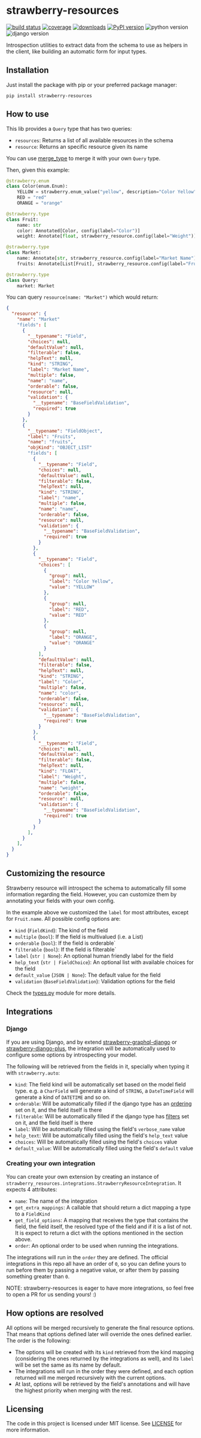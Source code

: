 # strawberry-resources

[![build status](https://img.shields.io/endpoint.svg?url=https%3A%2F%2Factions-badge.atrox.dev%2Fblb-ventures%2Fstrawberry-resources%2Fbadge%3Fref%3Dmain&style=flat)](https://actions-badge.atrox.dev/blb-ventures/strawberry-resources/goto?ref=main)
[![coverage](https://img.shields.io/codecov/c/github/blb-ventures/strawberry-resources.svg)](https://codecov.io/gh/blb-ventures/strawberry-resources)
[![downloads](https://pepy.tech/badge/strawberry-resources)](https://pepy.tech/project/strawberry-resources)
[![PyPI version](https://img.shields.io/pypi/v/strawberry-resources.svg)](https://pypi.org/project/strawberry-resources/)
![python version](https://img.shields.io/pypi/pyversions/strawberry-resources.svg)
![django version](https://img.shields.io/pypi/djversions/strawberry-resources.svg)

Introspection utilities to extract data from the schema to use as helpers in the
client, like building an automatic form for input types.

## Installation

Just install the package with pip or your preferred package manager:

```shell
pip install strawberry-resources
```

## How to use

This lib provides a `Query` type that has two queries:

- `resources`: Returns a list of all available resources in the schema
- `resource`: Returns an specific resource given its name

You can use [merge_type](https://strawberry.rocks/docs/guides/tools#merge_types)
to merge it with your own `Query` type.

Then, given this example:

```python
@strawberry.enum
class Color(enum.Enum):
    YELLOW = strawberry.enum_value("yellow", description="Color Yellow")
    RED = "red"
    ORANGE = "orange"

@strawberry.type
class Fruit:
    name: str
    color: Annotated[Color, config(label="Color")]
    weight: Annotate[float, strawberry_resource.config(label="Weight")]

@strawberry.type
class Market:
    name: Annotate[str, strawberry_resource.config(label="Market Name")]
    fruits: Annotate[List[Fruit], strawberry_resource.config(label="Fruits")]

@strawberry.type
class Query:
    market: Market
```

You can query `resource(name: "Market")` which would return:

```json
{
  "resource": {
    "name": "Market"
    "fields": [
      {
        "__typename": "Field",
        "choices": null,
        "defaultValue": null,
        "filterable": false,
        "helpText": null,
        "kind": "STRING",
        "label": "Market Name",
        "multiple": false,
        "name": "name",
        "orderable": false,
        "resource": null,
        "validation": {
          "__typename": "BaseFieldValidation",
          "required": true
        }
      },
      {
        "__typename": "FieldObject",
        "label": "Fruits",
        "name": "fruits",
        "objKind": "OBJECT_LIST"
        "fields": [
          {
            "__typename": "Field",
            "choices": null,
            "defaultValue": null,
            "filterable": false,
            "helpText": null,
            "kind": "STRING",
            "label": "name",
            "multiple": false,
            "name": "name",
            "orderable": false,
            "resource": null,
            "validation": {
              "__typename": "BaseFieldValidation",
              "required": true
            }
          },
          {
            "__typename": "Field",
            "choices": [
              {
                "group": null,
                "label": "Color Yellow",
                "value": "YELLOW"
              },
              {
                "group": null,
                "label": "RED",
                "value": "RED"
              },
              {
                "group": null,
                "label": "ORANGE",
                "value": "ORANGE"
              }
            ],
            "defaultValue": null,
            "filterable": false,
            "helpText": null,
            "kind": "STRING",
            "label": "Color",
            "multiple": false,
            "name": "color",
            "orderable": false,
            "resource": null,
            "validation": {
              "__typename": "BaseFieldValidation",
              "required": true
            }
          },
          {
            "__typename": "Field",
            "choices": null,
            "defaultValue": null,
            "filterable": false,
            "helpText": null,
            "kind": "FLOAT",
            "label": "Weight",
            "multiple": false,
            "name": "weight",
            "orderable": false,
            "resource": null,
            "validation": {
              "__typename": "BaseFieldValidation",
              "required": true
            }
          }
        ],
      }
    ],
  }
}
```

## Customizing the resource

Strawberry resource will introspect the schema to automatically fill some information
regarding the field. However, you can customize them by annotating your fields with
your own config.

In the example above we customized the `label` for most attributes, except for `Fruit.name`.
All possible config options are:

- `kind` (`FieldKind`): The kind of the field
- `multiple` (`bool`): If the field is multivalued (i.e. a List)
- `orderable` (`bool`): If the field is orderable`
- `filterable` (`bool`): If the field is filterable`
- `label` (`str | None`): An optional human friendly label for the field
- `help_text` (`str | FieldChoice`): An optional list with available choices for the field
- `default_value` (`JSON | None`): The default value for the field
- `validation` (`BaseFieldValidation`): Validation options for the field

Check the [types.py](strawberry_resources/types.py) module for more details.

## Integrations

### Django

If you are using Django, and by extend
[strawberry-graphql-django](https://github.com/strawberry-graphql/strawberry-graphql-django) or
[strawberry-django-plus](https://github.com/blb-ventures/strawberry-django-plus), the integration
will be automatically used to configure some options by introspecting your model.

The following will be retrieved from the fields in it, specially when typing it with
`strawberry.auto`:

- `kind`: The field kind will be automatically set based on the model field type. e.g. a `CharField`
  will generate a kind of `STRING`, a `DateTimeField` will generate a kind of `DATETIME` and so on.
- `orderable`: Will be automatically filled if the django type has an
  [ordering](https://strawberry-graphql.github.io/strawberry-graphql-django/references/ordering/)
  set on it, and the field itself is there
- `filterable`: Will be automatically filled if the django type has
  [filters](https://strawberry-graphql.github.io/strawberry-graphql-django/references/filters/)
  set on it, and the field itself is there
- `label`: Will be automatically filled using the field's `verbose_name` value
- `help_text`: Will be automatically filled using the field's `help_text` value
- `choices`: Will be automatically filled using the field's `choices` value
- `default_value`: Will be automatically filled using the field's `default` value

### Creating your own integration

You can create your own extension by creating an instance of
`strawberry_resources.integrations.StrawberryResourceIntegration`. It expects 4 attributes:

- `name`: The name of the integration
- `get_extra_mappings`: A callable that should return a dict mapping a type to a `FieldKind`
- `get_field_options`: A mapping that receives the type that contains the field, the field itself,
  the resolved type of the field and if it is a list of not. It is expect to return a dict with
  the options mentioned in the section above.
- `order`: An optional order to be used when running the integrations.

The integrations will run in the `order` they are defined. The official integrations in
this repo all have an order of `0`, so you can define yours to run before them by passing
a negative value, or after them by passing something greater than `0`.

NOTE: strawberry-resources is eager to have more integrations, so feel free to open a PR
for us sending yours! :)

## How options are resolved

All options will be merged recursively to generate the final resource options. That means that
options defined later will override the ones defined earlier. The order is the following:

- The options will be created with its `kind` retrieved from the kind mapping (considering the
  ones returned by the integrations as well), and its `label` will be set the same as its name
  by default.
- The integrations will run in the order they were defined, and each option returned will
  me merged recursively with the current options.
- At last, options will be retrieved by the field's annotations and will have the highest
  priority when merging with the rest.

## Licensing

The code in this project is licensed under MIT license. See [LICENSE](./LICENSE)
for more information.
